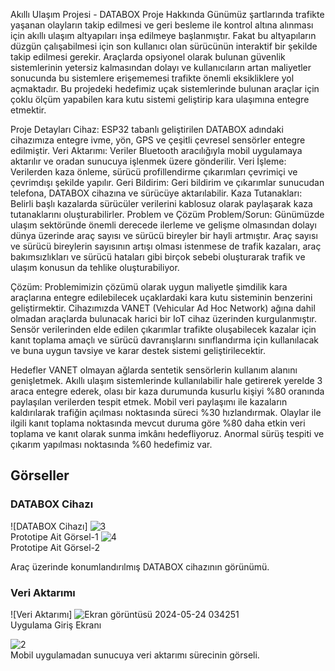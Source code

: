 Akıllı Ulaşım Projesi - DATABOX
Proje Hakkında
Günümüz şartlarında trafikte yaşanan olayların takip edilmesi ve geri besleme ile kontrol altına alınması için akıllı ulaşım altyapıları inşa edilmeye başlanmıştır. Fakat bu altyapıların düzgün çalışabilmesi için son kullanıcı olan sürücünün interaktif bir şekilde takip edilmesi gerekir. Araçlarda opsiyonel olarak bulunan güvenlik sistemlerinin yetersiz kalmasından dolayı ve kullanıcıların artan maliyetler sonucunda bu sistemlere erişememesi trafikte önemli eksikliklere yol açmaktadır. Bu projedeki hedefimiz uçak sistemlerinde bulunan araçlar için çoklu ölçüm yapabilen kara kutu sistemi geliştirip kara ulaşımına entegre etmektir.

Proje Detayları
Cihaz: ESP32 tabanlı geliştirilen DATABOX adındaki cihazımıza entegre ivme, yön, GPS ve çeşitli çevresel sensörler entegre edilmiştir.
Veri Aktarımı: Veriler Bluetooth aracılığıyla mobil uygulamaya aktarılır ve oradan sunucuya işlenmek üzere gönderilir.
Veri İşleme: Verilerden kaza önleme, sürücü profillendirme çıkarımları çevrimiçi ve çevrimdışı şekilde yapılır.
Geri Bildirim: Geri bildirim ve çıkarımlar sunucudan telefona, DATABOX cihazına ve sürücüye aktarılabilir.
Kaza Tutanakları: Belirli başlı kazalarda sürücüler verilerini kablosuz olarak paylaşarak kaza tutanaklarını oluşturabilirler.
Problem ve Çözüm
Problem/Sorun:
Günümüzde ulaşım sektöründe önemli derecede ilerleme ve gelişme olmasından dolayı dünya üzerinde araç sayısı ve sürücü bireyler bir hayli artmıştır. Araç sayısı ve sürücü bireylerin sayısının artışı olması istenmese de trafik kazaları, araç bakımsızlıkları ve sürücü hataları gibi birçok sebebi oluşturarak trafik ve ulaşım konusun da tehlike oluşturabiliyor.

Çözüm:
Problemimizin çözümü olarak uygun maliyetle şimdilik kara araçlarına entegre edilebilecek uçaklardaki kara kutu sisteminin benzerini geliştirmektir. Cihazımızda VANET (Vehicular Ad Hoc Network) ağına dahil olmadan araçlarda bulunacak harici bir IoT cihaz üzerinden kurgulanmıştır. Sensör verilerinden elde edilen çıkarımlar trafikte oluşabilecek kazalar için kanıt toplama amaçlı ve sürücü davranışlarını sınıflandırma için kullanılacak ve buna uygun tavsiye ve karar destek sistemi geliştirilecektir.

Hedefler
VANET olmayan ağlarda sentetik sensörlerin kullanım alanını genişletmek.
Akıllı ulaşım sistemlerinde kullanılabilir hale getirerek yerelde 3 araca entegre ederek, olası bir kaza durumunda kusurlu kişiyi %80 oranında paylaşılan verilerden tespit etmek.
Mobil veri paylaşımı ile kazaların kaldırılarak trafiğin açılması noktasında süreci %30 hızlandırmak.
Olaylar ile ilgili kanıt toplama noktasında mevcut duruma göre %80 daha etkin veri toplama ve kanıt olarak sunma imkânı hedefliyoruz.
Anormal sürüş tespiti ve çıkarım yapılması noktasında %60 hedefimiz var.

## Görseller

### DATABOX Cihazı

![DATABOX Cihazı]
![3](https://github.com/Fahrettinsolak/Teknofest-Akilli-Ulasim-Yarismasi-Raporlari/assets/79358514/73df2403-ce4f-488b-b80e-f9887db115bf)<br>Prototipe Ait Görsel-1
![4](https://github.com/Fahrettinsolak/Teknofest-Akilli-Ulasim-Yarismasi-Raporlari/assets/79358514/63d9777b-3bfd-4ea6-b878-d66da075554f)<br>Prototipe Ait Görsel-2<br>

Araç üzerinde konumlandırılmış DATABOX cihazının görünümü.

### Veri Aktarımı

![Veri Aktarımı]
![Ekran görüntüsü 2024-05-24 034251](https://github.com/Fahrettinsolak/Teknofest-Akilli-Ulasim-Yarismasi-Raporlari/assets/79358514/a9208eba-6f5b-486a-a405-844e076e51a4)<br>Uygulama Giriş Ekranı


![2](https://github.com/Fahrettinsolak/Teknofest-Akilli-Ulasim-Yarismasi-Raporlari/assets/79358514/ae4f1589-27ec-46e7-abb5-9b89e6782ec8)<br>Mobil uygulamadan sunucuya veri aktarımı sürecinin görseli.


